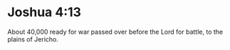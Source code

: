 # Joshua 4:13

About 40,000 ready for war passed over before the Lord for battle, to the plains of Jericho.
